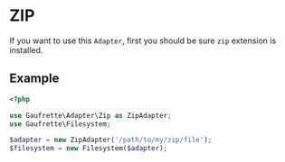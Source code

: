 ZIP
===

If you want to use this `Adapter`, first you should be sure `zip` extension is installed.

Example
-------

```php
<?php

use Gaufrette\Adapter\Zip as ZipAdapter;
use Gaufrette\Filesystem;

$adapter = new ZipAdapter('/path/to/my/zip/file');
$filesystem = new Filesystem($adapter);
```
